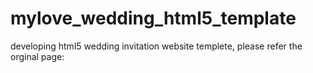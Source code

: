 # mylove_wedding_html5_template
developing html5 wedding invitation website templete, please refer the orginal page: 
